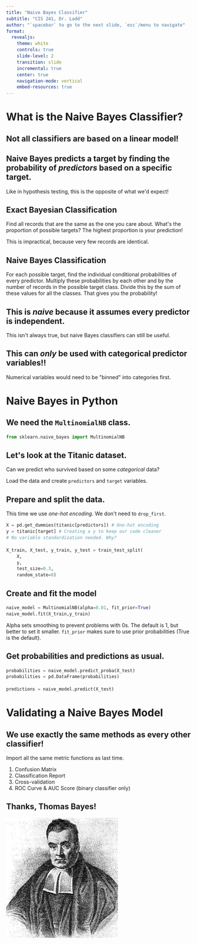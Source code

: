 ```yaml
---
title: "Naive Bayes Classifier"
subtitle: "CIS 241, Dr. Ladd"
author: "`spacebar` to go to the next slide, `esc`/menu to navigate"
format:
  revealjs:
    theme: white
    controls: true
    slide-level: 2
    transition: slide
    incremental: true
    center: true
    navigation-mode: vertical
    embed-resources: true
---
```


# What is the Naive Bayes Classifier?

## Not all classifiers are based on a linear model!

## Naive Bayes predicts a target by finding the probability of *predictors* based on a specific target.

Like in hypothesis testing, this is the opposite of what we'd expect!

## Exact Bayesian Classification

Find all records that are the same as the one you care about. What's the proportion of possible targets? The highest proportion is your prediction!

This is impractical, because very few records are identical.

## Naive Bayes Classification

For each possible target, find the individual conditional probabilities of every predictor. Multiply these probabilities by each other and by the number of records in the possible target class. Divide this by the sum of these values for all the classes. That gives you the probability!

## This is *naive* because it assumes every predictor is independent.

This isn't always true, but naive Bayes classifiers can still be useful.

## This can *only* be used with categorical predictor variables!!

Numerical variables would need to be "binned" into categories first.

# Naive Bayes in Python

## We need the `MultinomialNB` class.

```python
from sklearn.naive_bayes import MultinomialNB
```

## Let's look at the Titanic dataset.

Can we predict who survived based on some *categorical* data?

Load the data and create `predictors` and `target` variables.

## Prepare and split the data.

This time we use *one-hot encoding*. We don't need to `drop_first`.

```python
X = pd.get_dummies(titanic[predictors]) # One-hot encoding
y = titanic[target] # Creating a y to keep our code cleaner
# No variable standardization needed. Why?

X_train, X_test, y_train, y_test = train_test_split(
    X, 
    y, 
    test_size=0.3, 
    random_state=0)
```

## Create and fit the model

```python
naive_model = MultinomialNB(alpha=0.01, fit_prior=True)
naive_model.fit(X_train,y_train)
```

Alpha sets smoothing to prevent problems with 0s. The default is 1, but better to set it smaller. `fit_prior` makes sure to use prior probabilities (True is the default).

## Get probabilities and predictions as usual.

```python
probabilities = naive_model.predict_proba(X_test)
probabilities = pd.DataFrame(probabilities)

predictions = naive_model.predict(X_test)
```

# Validating a Naive Bayes Model

## We use exactly the same methods as every other classifier!

Import all the same metric functions as last time.

1. Confusion Matrix
2. Classification Report
3. Cross-validation
4. ROC Curve & AUC Score (binary classifier only)

## Thanks, Thomas Bayes!

![](img/Thomas_Bayes.gif)
